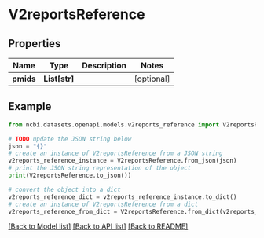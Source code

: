 # V2reportsReference


## Properties

Name | Type | Description | Notes
------------ | ------------- | ------------- | -------------
**pmids** | **List[str]** |  | [optional] 

## Example

```python
from ncbi.datasets.openapi.models.v2reports_reference import V2reportsReference

# TODO update the JSON string below
json = "{}"
# create an instance of V2reportsReference from a JSON string
v2reports_reference_instance = V2reportsReference.from_json(json)
# print the JSON string representation of the object
print(V2reportsReference.to_json())

# convert the object into a dict
v2reports_reference_dict = v2reports_reference_instance.to_dict()
# create an instance of V2reportsReference from a dict
v2reports_reference_from_dict = V2reportsReference.from_dict(v2reports_reference_dict)
```
[[Back to Model list]](../README.md#documentation-for-models) [[Back to API list]](../README.md#documentation-for-api-endpoints) [[Back to README]](../README.md)


